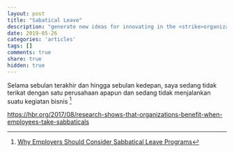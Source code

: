```yaml
---
layout: post
title: "Sabatical Leave"
description: "generate new ideas for innovating in the <strike>organization</strike> life and helped <strike>them</strike>  me gain greater confidence in <strike>themselves</strike> myself as leaders"
date: 2019-05-26
categories: 'articles'
tags: []
comments: true
share: true
hidden: true
---
```

Selama sebulan terakhir dan hingga sebulan kedepan, saya sedang tidak terikat dengan satu perusahaan apapun dan sedang tidak menjalankan suatu kegiatan bisnis [^1]


https://hbr.org/2017/08/research-shows-that-organizations-benefit-when-employees-take-sabbaticals



[^1]: [Why Employers Should Consider Sabbatical Leave Programs](https://www.thebalancecareers.com/why-employers-should-consider-sabbatical-leave-programs-4171929)

[^2]: Here is another.